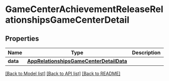# GameCenterAchievementReleaseRelationshipsGameCenterDetail

## Properties
Name | Type | Description | Notes
------------ | ------------- | ------------- | -------------
**data** | [**AppRelationshipsGameCenterDetailData**](AppRelationshipsGameCenterDetailData.md) |  | [optional] 

[[Back to Model list]](../README.md#documentation-for-models) [[Back to API list]](../README.md#documentation-for-api-endpoints) [[Back to README]](../README.md)


